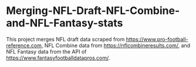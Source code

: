 # Merging-NFL-Draft-NFL-Combine-and-NFL-Fantasy-stats
This project merges NFL draft data scraped from https://www.pro-football-reference.com, NFL Combine data from https://nflcombineresults.com/, and NFL Fantasy data from the API of https://www.fantasyfootballdatapros.com/.
